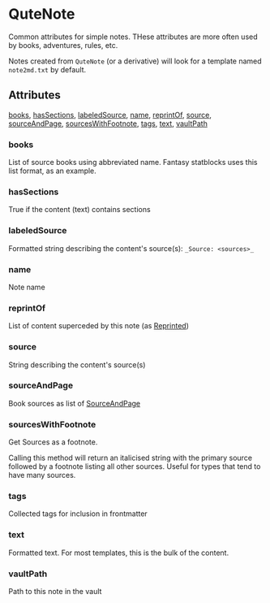 # QuteNote

Common attributes for simple notes. THese attributes are more
often used by books, adventures, rules, etc.

Notes created from `QuteNote` (or a derivative) will look for a template
named `note2md.txt` by default.

## Attributes

[books](#books), [hasSections](#hassections), [labeledSource](#labeledsource), [name](#name), [reprintOf](#reprintof), [source](#source), [sourceAndPage](#sourceandpage), [sourcesWithFootnote](#sourceswithfootnote), [tags](#tags), [text](#text), [vaultPath](#vaultpath)


### books

List of source books using abbreviated name. Fantasy statblocks uses this list format, as an example.

### hasSections

True if the content (text) contains sections

### labeledSource

Formatted string describing the content's source(s): `_Source: <sources>_`

### name

Note name

### reprintOf

List of content superceded by this note (as [Reprinted](Reprinted.md))

### source

String describing the content's source(s)

### sourceAndPage

Book sources as list of [SourceAndPage](SourceAndPage.md)

### sourcesWithFootnote

Get Sources as a footnote.

Calling this method will return an italicised string with the primary source
followed by a footnote listing all other sources. Useful for types
that tend to have many sources.

### tags

Collected tags for inclusion in frontmatter

### text

Formatted text. For most templates, this is the bulk of the content.

### vaultPath

Path to this note in the vault
